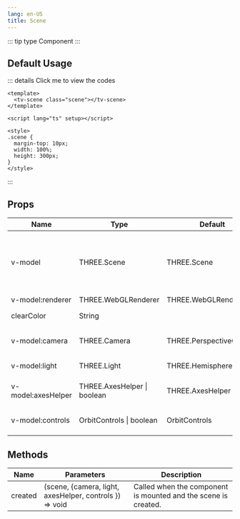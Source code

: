 ```yaml
---
lang: en-US
title: Scene
---
```


::: tip type
Component
:::

## Default Usage

<Scene />

::: details Click me to view the codes

```vue
<template>
  <tv-scene class="scene"></tv-scene>
</template>

<script lang="ts" setup></script>

<style>
.scene {
  margin-top: 10px;
  width: 100%;
  height: 300px;
}
</style>
```

:::

## Props

| Name               | Type                        | Default                 | Description                                                                                            |
| ------------------ | --------------------------- | ----------------------- | ------------------------------------------------------------------------------------------------------ |
| v-model            | THREE.Scene                 | THREE.Scene             | `optional` The value will be the `THREE.Scene` instance from `undefined` after the components mounted. |
| v-model:renderer   | THREE.WebGLRenderer         | THREE.WebGLRenderer     | `optional`                                                                                             |
| clearColor         | String                      |                         | `optional` The clear color of the scene.                                                               |
| v-model:camera     | THREE.Camera                | THREE.PerspectiveCamera | `optional` Defaults to a PerspectiveCamera.                                                            |
| v-model:light      | THREE.Light                 | THREE.HemisphereLight   | `optional` Defaults to a HemisphereLight.                                                              |
| v-model:axesHelper | THREE.AxesHelper \| boolean | THREE.AxesHelper        | `optional` Defaults to a AxesHelper, `false` to hide it.                                               |
| v-model:controls   | OrbitControls \| boolean    | OrbitControls           | `optional` Defaults to a OrbitControls, `false` to disable it.                                         |

## Methods

| Name    | Parameters                                              | Description                                                    |
| ------- | ------------------------------------------------------- | -------------------------------------------------------------- |
| created | (scene, {camera, light, axesHelper, controls }) => void | Called when the component is mounted and the scene is created. |
